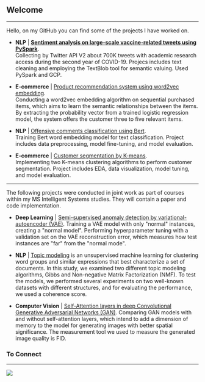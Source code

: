 ## Welcome
---

Hello, on my GitHub you can find some of the projects I have worked on.



* **NLP** | [**Sentiment analysis on large-scale vaccine-related tweets using PySpark**](https://github.com/rotembaruch/twitter-bot-detection). 
<br>Collecting by Twitter API V2 about 700K tweets with academic research access during the second year of COVID-19. Projecs includes text cleaning and employing the TextBlob tool for semantic valuing. Used PySpark and GCP.

* **E-commerce** | [Product recommendation system using word2vec embedding](https://github.com/rotembaruch/Product-Recommendation-System). 
<br>Conducting a word2vec embedding algorithm on sequential purchased items, which aims to learn the semantic relationships between the items. By extracting the probability vector from a trained logistic regression model, the system offers the customer three to five relevant items.

* **NLP** | [Offensive comments classification using Bert](https://github.com/rotembaruch/Product-Recommendation-System). 
<br>Training Bert word embedding model for text classification. Project includes data preprocessing, model fine-tuning, and model evaluation.

* **E-commerce** | [Customer segmentation by K-means](https://github.com/rotembaruch/Customer-Segmentation/blob/main/Customer_Segmentation.ipynb). 
<br>Implementing two K-means clustering algorithms to perform customer segmentation. Project includes EDA, data visualization, model tuning, and model evaluation.

___________________________________________________________________________________________________________________________________________________

The following projects were conducted in joint work as part of courses within my  MS Intelligent Systems studies. They will contain a paper and code implementation.

* **Deep Learning** | [Semi-supervised anomaly detection by variational-autoencoder (VAE)](https://github.com/rotembaruch/Semi-Supervised-Anomaly-Detection-by-Variational-Autoencoder-). Training a VAE model with only "normal" instances, creating a "normal model". Performing hyperparameter tuning with a validation set on the VAE reconstruction error, which measures how test instances are "far" from the "normal mode".

* **NLP** |  [Topic modeling](https://github.com/rotembaruch/Gibbs-And-NMF-For-Topic-Modeling) is an unsupervised machine learning for clustering word groups and similar expressions that best characterize a set of documents. In this study, we examined two different topic modeling algorithms, Gibbs and Non-negative Matrix Factorization (NMF). To test the models, we performed several experiments on two well-known datasets with different structures, and for evaluating the performance, we used a coherence score.

* **Computer Vision** |  [Self-Attention layers in deep Convolutional Generative Adversarial Networks (GAN)](https://github.com/rotembaruch/Self--Attention-Layers-in-Deep-Convolutional-Generative-Adversarial-Networks). Comparing GAN models with and without self-attention layers, which intend to add a dimension of memory to the model for generating images with better spatial significance. The measurement tool we used to measure the generated image quality is FID.




### To Connect
---

 [<img src="https://img.shields.io/badge/linkedin-%230077B5.svg?&style=for-the-badge&logo=linkedin&logoColor=white" />](https://www.linkedin.com/in/rotembar-ai/)

